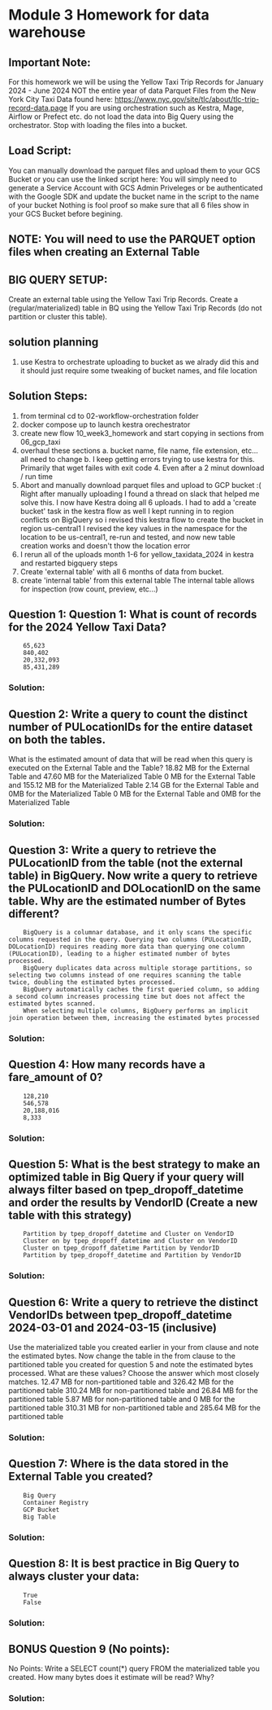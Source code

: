 # Module 3 Homework for data warehouse
## Important Note:
For this homework we will be using the Yellow Taxi Trip Records for January 2024 - June 2024 NOT the entire year of data Parquet Files from the New York City Taxi Data found here:
https://www.nyc.gov/site/tlc/about/tlc-trip-record-data.page
If you are using orchestration such as Kestra, Mage, Airflow or Prefect etc. do not load the data into Big Query using the orchestrator.
Stop with loading the files into a bucket.


## Load Script: 
You can manually download the parquet files and upload them to your GCS Bucket or you can use the linked script here:
You will simply need to generate a Service Account with GCS Admin Priveleges or be authenticated with the Google SDK and update the bucket name in the script to the name of your bucket
Nothing is fool proof so make sure that all 6 files show in your GCS Bucket before begining.


## NOTE: You will need to use the PARQUET option files when creating an External Table

## BIG QUERY SETUP:
Create an external table using the Yellow Taxi Trip Records.
Create a (regular/materialized) table in BQ using the Yellow Taxi Trip Records (do not partition or cluster this table).

## solution planning
1. use Kestra to orchestrate uploading to bucket as we alrady did this and it should just require some tweaking of bucket names, and file location

## Solution Steps:
1. from terminal cd to 02-workflow-orchestration folder
2. docker compose up to launch kestra orechestrator
3. create new flow 10_week3_homework and start copying in sections from 06_gcp_taxi
4. overhaul these sections
  a. bucket name, file name, file extension, etc... all need to change
  b. I keep getting errors trying to use kestra for this. Primarily that wget failes with exit code 4. Even after a 2 minut download / run time
5. Abort and manually download parquet files and upload to GCP bucket :(
        Right after manually uploading I found a thread on slack that helped me solve this. I now have
        Kestra doing all 6 uploads. I had to add a 'create bucket' task in the kestra flow as well
        I kept running in to region conflicts on BigQuery so i revised this kestra flow to create the bucket in region us-central1
        I revised the key values in the namespace for the location to be us-central1, re-run and tested, and now new table creation works and doesn't thow the location error
6. I rerun all of the uploads month 1-6 for yellow_taxidata_2024 in kestra and restarted bigquery steps
7. Create 'external table' with all 6 months of data from bucket.
8. create 'internal table' from this external table
        The internal table allows for inspection (row count, preview, etc...)



## Question 1: Question 1: What is count of records for the 2024 Yellow Taxi Data?
        65,623
        840,402
        20,332,093
        85,431,289
        
   ### Solution:

## Question 2: Write a query to count the distinct number of PULocationIDs for the entire dataset on both the tables.
What is the estimated amount of data that will be read when this query is executed on the External Table and the Table?
        18.82 MB for the External Table and 47.60 MB for the Materialized Table
        0 MB for the External Table and 155.12 MB for the Materialized Table
        2.14 GB for the External Table and 0MB for the Materialized Table
        0 MB for the External Table and 0MB for the Materialized Table
   ### Solution:

## Question 3: Write a query to retrieve the PULocationID from the table (not the external table) in BigQuery. Now write a query to retrieve the PULocationID and DOLocationID on the same table. Why are the estimated number of Bytes different?
        BigQuery is a columnar database, and it only scans the specific columns requested in the query. Querying two columns (PULocationID, DOLocationID) requires reading more data than querying one column (PULocationID), leading to a higher estimated number of bytes processed.
        BigQuery duplicates data across multiple storage partitions, so selecting two columns instead of one requires scanning the table twice, doubling the estimated bytes processed.
        BigQuery automatically caches the first queried column, so adding a second column increases processing time but does not affect the estimated bytes scanned.
        When selecting multiple columns, BigQuery performs an implicit join operation between them, increasing the estimated bytes processed

   ### Solution:

## Question 4: How many records have a fare_amount of 0?
        128,210
        546,578
        20,188,016
        8,333
   ### Solution:

## Question 5: What is the best strategy to make an optimized table in Big Query if your query will always filter based on tpep_dropoff_datetime and order the results by VendorID (Create a new table with this strategy)
        Partition by tpep_dropoff_datetime and Cluster on VendorID
        Cluster on by tpep_dropoff_datetime and Cluster on VendorID
        Cluster on tpep_dropoff_datetime Partition by VendorID
        Partition by tpep_dropoff_datetime and Partition by VendorID 
   ### Solution:



## Question 6: Write a query to retrieve the distinct VendorIDs between tpep_dropoff_datetime 2024-03-01 and 2024-03-15 (inclusive)
Use the materialized table you created earlier in your from clause and note the estimated bytes. Now change the table in the from clause to the partitioned table you created for question 5 and note the estimated bytes processed. What are these values?
Choose the answer which most closely matches.
        12.47 MB for non-partitioned table and 326.42 MB for the partitioned table
        310.24 MB for non-partitioned table and 26.84 MB for the partitioned table
        5.87 MB for non-partitioned table and 0 MB for the partitioned table
        310.31 MB for non-partitioned table and 285.64 MB for the partitioned table 
   ### Solution:

## Question 7: Where is the data stored in the External Table you created?
        Big Query
        Container Registry
        GCP Bucket
        Big Table

   ### Solution:


## Question 8: It is best practice in Big Query to always cluster your data:
        True
        False

   ### Solution:


## BONUS Question 9 (No points): 
No Points: Write a SELECT count(*) query FROM the materialized table you created. How many bytes does it estimate will be read? Why?
   ### Solution:
